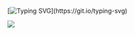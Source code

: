 [![Typing SVG](https://readme-typing-svg.demolab.com?font=Fira+Code&weight=100&size=25&duration=3000&pause=1000&color=F7F7F7&width=458&lines=Hi+I'm+Majed+Alshehri;Software+Engineer;Full-Stack+Web+Developer;Welcome+to+my+page!)](https://git.io/typing-svg)

![](https://media2.giphy.com/media/v1.Y2lkPTc5MGI3NjExaGxjZHk5c3BqOGMxN2V2aTN1a3Nsd3poMHp6eXMyZjBuYTFxeWttZiZlcD12MV9pbnRlcm5hbF9naWZfYnlfaWQmY3Q9Zw/mzfhrmyBaghW9tDhcm/giphy.gif)

